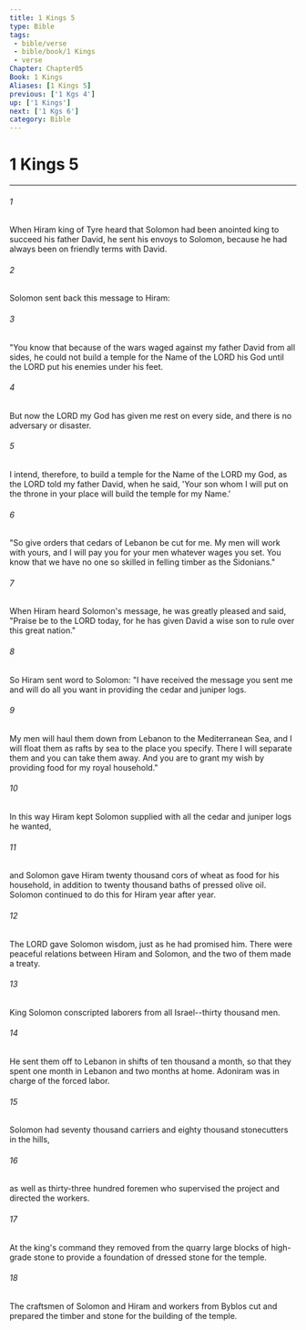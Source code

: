 ```yaml
---
title: 1 Kings 5
type: Bible
tags:
 - bible/verse
 - bible/book/1 Kings
 - verse
Chapter: Chapter05
Book: 1 Kings
Aliases: [1 Kings 5]
previous: ['1 Kgs 4']
up: ['1 Kings']
next: ['1 Kgs 6']
category: Bible
---
```

# 1 Kings 5

***


###### 1 
When Hiram king of Tyre heard that Solomon had been anointed king to succeed his father David, he sent his envoys to Solomon, because he had always been on friendly terms with David. 

###### 2 
Solomon sent back this message to Hiram: 

###### 3 
"You know that because of the wars waged against my father David from all sides, he could not build a temple for the Name of the LORD his God until the LORD put his enemies under his feet. 

###### 4 
But now the LORD my God has given me rest on every side, and there is no adversary or disaster. 

###### 5 
I intend, therefore, to build a temple for the Name of the LORD my God, as the LORD told my father David, when he said, 'Your son whom I will put on the throne in your place will build the temple for my Name.' 

###### 6 
"So give orders that cedars of Lebanon be cut for me. My men will work with yours, and I will pay you for your men whatever wages you set. You know that we have no one so skilled in felling timber as the Sidonians." 

###### 7 
When Hiram heard Solomon's message, he was greatly pleased and said, "Praise be to the LORD today, for he has given David a wise son to rule over this great nation." 

###### 8 
So Hiram sent word to Solomon: "I have received the message you sent me and will do all you want in providing the cedar and juniper logs. 

###### 9 
My men will haul them down from Lebanon to the Mediterranean Sea, and I will float them as rafts by sea to the place you specify. There I will separate them and you can take them away. And you are to grant my wish by providing food for my royal household." 

###### 10 
In this way Hiram kept Solomon supplied with all the cedar and juniper logs he wanted, 

###### 11 
and Solomon gave Hiram twenty thousand cors of wheat as food for his household, in addition to twenty thousand baths of pressed olive oil. Solomon continued to do this for Hiram year after year. 

###### 12 
The LORD gave Solomon wisdom, just as he had promised him. There were peaceful relations between Hiram and Solomon, and the two of them made a treaty. 

###### 13 
King Solomon conscripted laborers from all Israel--thirty thousand men. 

###### 14 
He sent them off to Lebanon in shifts of ten thousand a month, so that they spent one month in Lebanon and two months at home. Adoniram was in charge of the forced labor. 

###### 15 
Solomon had seventy thousand carriers and eighty thousand stonecutters in the hills, 

###### 16 
as well as thirty-three hundred foremen who supervised the project and directed the workers. 

###### 17 
At the king's command they removed from the quarry large blocks of high-grade stone to provide a foundation of dressed stone for the temple. 

###### 18 
The craftsmen of Solomon and Hiram and workers from Byblos cut and prepared the timber and stone for the building of the temple. 
